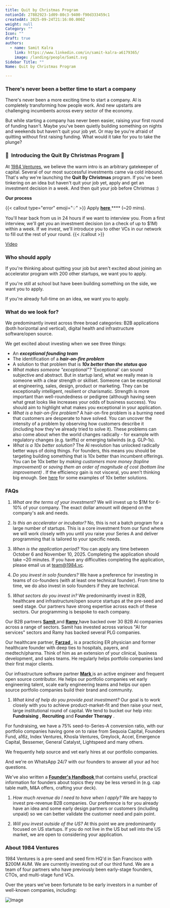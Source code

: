 ```yaml
---
title: Quit by Christmas Program
notionId: 27882923-1d09-80c3-9400-f90d333459c1
createdAt: 2025-09-24T21:16:00.000Z
weight: null
Category: ""
Icon: ""
draft: true
authors:
  - name: Samit Kalra
    link: https://www.linkedin.com/in/samit-kalra-a6179365/
    image: /landing/people/Samit.svg
Sidebar Title: ""
Name: Quit by Christmas Program

---
```




### There's never been a better time to start a company


There's never been a more exciting time to start a company. AI is completely transforming how people work. And new upstarts are challenging incumbents across every sector of the economy.

But while starting a company has never been easier, raising your first round of funding hasn't. Maybe you've been quietly building something on nights and weekends but haven't quit your job yet. Or may be you're afraid of quitting without first raising funding. What would it take for you to take the plunge?

### 🎄  **Introducing the**  **Quit By Christmas**  **Program** 🎄


At [1984 Ventures](/), we believe the warm intro is an arbitrary gatekeeper of capital. Several of our most successful investments came via cold inbound. That's why we're launching the  **Quit By Christmas**  program. If you've been tinkering on an idea but haven't quit your job yet, apply and get an investment decision in a week. And then quit your job before Christmas :) 

 **Our process** 

{{< callout type="error" emoji="💡" >}}
Apply [ **here** ](https://apply.1984.vc/) **** (~20 mins). 

You'll hear back from us in 24 hours if we want to interview you. From a first interview, we'll get you an investment decision (on a check of up to $1M) within a week. If we invest, we'll introduce you to other VCs in our network to fill out the rest of your round. 
{{< /callout >}}


[Video](https://www.loom.com/share/e5030cfed89640988c8f9b947cc1e4d3?sid=6956d63a-e306-42bd-bd22-7d60466938bb)


###  **Who should apply** 


If you're thinking about quitting your job but aren't excited about joining an accelerator program with 200 other startups, we want you to apply.

If you're still at school but have been building something on the side, we want you to apply.

If you're already full-time on an idea, we want you to apply.

###  **What do we look for?** 


We predominantly invest across three broad categories: B2B applications (both horizontal and vertical), digital health and infrastructure software/open source. 

We get excited about investing when we see three things:

- An  ***exceptional founding team*** 
- The identification of a  ***hair-on-fire problem*** 
- A solution to that problem that is  ***10x better than the status quo*** 
-  *What makes someone "exceptional"?* 'Exceptional' can sound subjective and abstract. But in startup land, what we really mean is someone with a clear strength or skillset. Someone can be exceptional at engineering, sales, design, product or marketing. They can be exceptionally intelligent, resilient or charismatic. Strength is more important than well-roundedness or pedigree (although having seen what great looks like increases your odds of business success). You should aim to highlight what makes you exceptional in your application.
-  *What is a hair-on-fire problem?* A hair-on-fire problem is a burning need that customers are desperate to have solved. You can uncover the intensity of a problem by observing how customers describe it (including how they've already tried to solve it). These problems can also come about when the world changes radically - for example with regulatory changes (e.g. tariffs) or emerging tailwinds (e.g. GLP-1s). 
-  *What is a 10x better solution?* The AI revolution has unlocked radically better ways of doing things. For founders, this means you should be targeting building something that is 10x better than incumbent offerings. You can be 10x better by  *making customers more money (topline improvement)*  or  *saving them an order of magnitude of cost (bottom line improvement)* . If the efficiency gain is not visceral, you aren't thinking big enough. See [here](https://samit-kalra.com/blog/how-to-find-a-good-startup-idea) for some examples of 10x better solutions.
###  **FAQs** 


1.  *What are the terms of your investment?* We will invest up to $1M for 6-10% of your company. The exact dollar amount will depend on the company's ask and needs.

1.  *Is this an accelerator or incubator?* No, this is not a batch program for a large number of startups. This is a core investment from our fund where we will work closely with you until you raise your Series A and deliver programming that is tailored to your specific needs.

1.  *When is the application period?* You can apply any time between October 6 and November 10, 2025. Completing the application should take ~20 minutes. If you have any difficulties completing the application, please email us at team@1984.vc. 

1.  *Do you invest in solo founders?* We have a preference for investing in teams of co-founders (with at least one technical founder). From time to time, we do also invest in solo founders if they are technical.

1.  *What sectors do you invest in?* We predominantly invest in B2B, healthcare and infrastructure/open source startups at the pre-seed and seed stage. Our partners have strong expertise across each of these sectors. Our programming is bespoke to each company.

Our B2B partners [ **Samit** ](https://www.linkedin.com/in/samit-kalra-a6179365/) and [ **Ramy** ](https://www.linkedin.com/in/ramyadeeb/) have backed over 30 B2B AI companies across a range of sectors. Samit has invested across various "AI for services" sectors and Ramy has backed several PLG companies.

Our healthcare partner, [ **Farzad** ](https://www.linkedin.com/in/farzadsoleimani/), is a practicing ER physician and former healthcare founder with deep ties to hospitals, payers, and medtech/pharma. Think of him as an extension of your clinical, business development, and sales teams. He regularly helps portfolio companies land their first major clients.

Our infrastructure software partner [ **Mark** ](https://mdp.github.io/) is an active engineer and frequent open source contributor. He helps our portfolio companies vet early engineering talent, scale early engineering teams and helps our open source portfolio companies build their brand and community. 

1.  *What kind of help do you provide post investment?* Our goal is to work closely with you to achieve product-market-fit and then raise your next, large institutional round of capital. We tend to bucket our help into:  **Fundraising** ,  **Recruiting**  and  **Founder Therapy** .

For fundraising, we have a 75% seed-to-Series-A conversion ratio, with our portfolio companies having gone on to raise from Sequoia Capital, Founders Fund, a16z, Index Ventures, Khosla Ventures, Greylock, Accel, Emergence Capital, Bessemer, General Catalyst, Lightspeed and many others.

We frequently help source and vet early hires at our portfolio companies.

And we're on WhatsApp 24/7 with our founders to answer all your ad hoc questions.

We've also written a [ **Founder's Handbook** ](/docs/founders-handbook/) that contains useful, practical information for founders about topics they may be less versed in (e.g. cap table math, M&A offers, crafting your deck).

1.  *How much revenue do I need to have when I apply?* We are happy to invest pre-revenue B2B companies. Our preference is for you already have an idea and some early design partners or customers (including unpaid) so we can better validate the customer need and pain point. 

1.  *Will you invest outside of the US?* At this point we are predominantly focused on US startups. If you do not live in the US but sell into the US market, we are open to considering your application.
###  **About 1984 Ventures** 


1984 Ventures is a pre-seed and seed firm HQ'd in San Francisco with $200M AUM. We are currently investing out of our third fund. We are a team of four partners who have previously been early-stage founders, CTOs, and multi-stage fund VCs.

Over the years we've been fortunate to be early investors in a number of well-known companies, including:

![Image](https://prod-files-secure.s3.us-west-2.amazonaws.com/52e751b5-230f-4649-8c4e-0224e58da4f9/04b4bd06-ed65-4486-b31f-fe52f2f7f7eb/image.png?X-Amz-Algorithm=AWS4-HMAC-SHA256&X-Amz-Content-Sha256=UNSIGNED-PAYLOAD&X-Amz-Credential=ASIAZI2LB4662HOWSFAQ%2F20251005%2Fus-west-2%2Fs3%2Faws4_request&X-Amz-Date=20251005T142001Z&X-Amz-Expires=3600&X-Amz-Security-Token=IQoJb3JpZ2luX2VjENz%2F%2F%2F%2F%2F%2F%2F%2F%2F%2FwEaCXVzLXdlc3QtMiJHMEUCIQDdLQmjRYab9e1JxKcpjiTAI0p0XcAYo1AtZoof%2BLtL8QIgH4elobmj918ZBAetja6XfnlhCVq5NFXTGxq51WFskE4q%2FwMIdRAAGgw2Mzc0MjMxODM4MDUiDEUNODX4X3joUb17HyrcA9F6jh7NcxeEJ4beIi7Cu2EjKEcSnsQHDVt8UtyWrCTCFqYtPzrTSefi8aGPMyWj%2FMClrd2CDTYlwmjvsh907lbwegpXgL52AdhszYOMN1bi9GPviLy5l2rik5LH%2FrqHJrHildqkYGwzRdRPQvICvzJ9hl8HkeHVEy%2FeAgzlr%2BS4Ide2NpubjDLRYizY4koThbpvJw43kzymMQgOmppvAgcOWxv9a1Wf4s2EzI7cW13sqMJgJb92217DQQg7cvbEEA5LgYqJff6juRLKkoUgvE7yw39t1BadJ7KQZmW7LDc%2BLW76OkoWSp0B29WrkKYM%2BmsQYwfwvzGAFdVwlMkxo%2B8PR19QZnvL5O8lsQdbwcFDfYHD0RMLJCQ6LB17xwJxQqocJ3sCL2GjbBip%2Fg98Cj1BMrtCk1Y%2F%2BhY1R2YbJ16gBwHDbFYN4xweOyi9MKGv8l7S7U2Inank6U78oyQlja%2BpGoa9C5APPAIfmkIV7HIwBEQJGLhtAwOAG%2Fv33G%2BtBQ61nm%2F1DJ5eWcFjlBcyVXRWu5k2%2F%2BI%2B73F5AqJT%2BT8Dls1ctUDkAE2XVuIvkdcnhgF3CfkOjeidR1DHfiuXe3zVLKRAuzpiihYkHRF%2Br8WchFtQM7xv0mqUgqgyMMyqiccGOqUBbxbE5QtocX9f9XMhaYDh%2F4zVdVmdNHfDN8pku8g6r5HyMWCiy3Kbao6Qbclf6s2duvJ5351%2BYgKnbZemkvRPfEwZRAfQNPA76gQ%2FPDZgOspdFDCRvLWtDvwsn%2BGkVQkssHvYw%2FcKm1fhTz7KllIPUB80TGfqW2D%2BOgZNj4BI3B7Xfz4lz%2FmRL8TL2XtN1fV7gGk3vTBPcgKgU%2FxFWMfdRXdGv8ap&X-Amz-Signature=ef7d2dd5e5e72b344fabfbc396866b79ba33db1203b94370b8785c470571e27a&X-Amz-SignedHeaders=host&x-amz-checksum-mode=ENABLED&x-id=GetObject)

